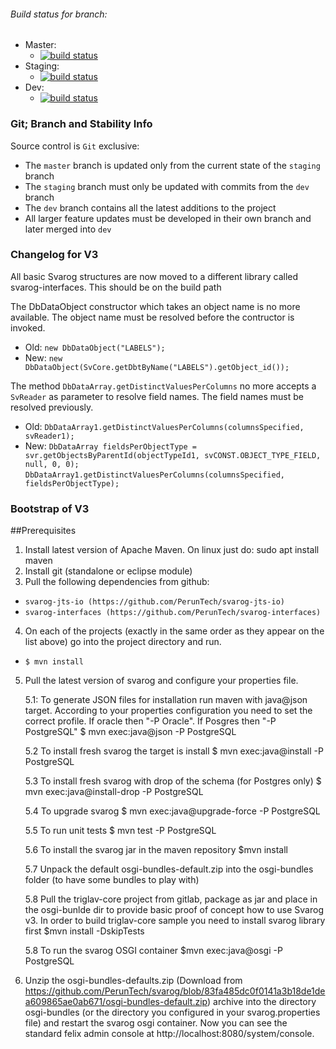 ###### Build status for branch:
 - Master:
   - [![build status](https://gitlab.prtech.mk/prtech/svarog/badges/master/build.svg)](https://github.com/PerunTech/svarog/commits/master)
 - Staging:
   - [![build status](https://gitlab.prtech.mk/prtech/svarog/badges/staging/build.svg)](https://github.com/PerunTech/svarog/commits/staging)
 - Dev:
   - [![build status](https://gitlab.prtech.mk/prtech/svarog/badges/dev/build.svg)](https://github.com/PerunTech/svarog/commits/dev)

### Git; Branch and Stability Info
Source control is `Git` exclusive:

* The `master` branch is updated only from the current state of the `staging` branch
* The `staging` branch must only be updated with commits from the `dev` branch
* The `dev` branch contains all the latest additions to the project
* All larger feature updates must be developed in their own branch and later merged into `dev`


### Changelog for V3

All basic Svarog structures are now moved to a different library called svarog-interfaces. This should be on the build path

The DbDataObject constructor which takes an object name is no more available. The object name must be resolved before the contructor is invoked.
* Old: `new DbDataObject("LABELS");`
* New: `new DbDataObject(SvCore.getDbtByName("LABELS").getObject_id());`

The method `DbDataArray.getDistinctValuesPerColumns` no more accepts a `SvReader` as parameter to resolve field names. The field names must be resolved previously.

* Old: `DbDataArray1.getDistinctValuesPerColumns(columnsSpecified, svReader1);`
* New: `DbDataArray fieldsPerObjectType = svr.getObjectsByParentId(objectTypeId1, svCONST.OBJECT_TYPE_FIELD, null, 0, 0);`
	`DbDataArray1.getDistinctValuesPerColumns(columnsSpecified, fieldsPerObjectType);`


### Bootstrap of V3

##Prerequisites
1. Install latest version of Apache Maven. On linux just do: sudo apt install maven
2. Install git (standalone or eclipse module)
3. Pull the following dependencies from github:
* 	`svarog-jts-io (https://github.com/PerunTech/svarog-jts-io)`
* 	`svarog-interfaces (https://github.com/PerunTech/svarog-interfaces)`

4. On each of the projects (exactly in the same order as they appear on the list above) go into the project directory and run. 
	
*  `$ mvn install`

5. Pull the latest version of svarog and configure your properties file.
	
	5.1: To generate JSON files for installation run maven with java@json target. According to your properties configuration you need to set the correct profile. If oracle then "-P Oracle". If Posgres then "-P PostgreSQL"
	$ mvn exec:java@json -P PostgreSQL
	
	5.2 To install fresh svarog the target is install
	$ mvn exec:java@install -P PostgreSQL 
	
	5.3 To install fresh svarog with drop of the schema (for Postgres only)
	$ mvn exec:java@install-drop -P PostgreSQL
	
	5.4 To upgrade svarog
	$ mvn exec:java@upgrade-force -P PostgreSQL
	
	5.5 To run unit tests
	$ mvn test -P PostgreSQL
		
	5.6 To install the svarog jar in the maven repository
	$mvn install
	
	5.7 Unpack the default osgi-bundles-default.zip into the osgi-bundles folder (to have some bundles to play with)
	
	5.8 Pull the triglav-core project from gitlab, package as jar and place in the osgi-bunlde dir to provide basic proof of concept how to use Svarog v3. In order to build triglav-core sample you need to install svarog library first 
	$mvn install -DskipTests
	
	5.8 To run the svarog OSGI container 
	$mvn exec:java@osgi -P PostgreSQL
	
	
6. Unzip the osgi-bundles-defaults.zip (Download from https://github.com/PerunTech/svarog/blob/83fa485dc0f0141a3b18de1dea609865ae0ab671/osgi-bundles-default.zip) archive into the directory osgi-bundles (or the directory you configured in your svarog.properties file) and restart the svarog osgi container. Now you can see the standard felix admin console at http://localhost:8080/system/console.